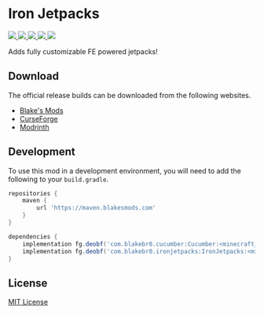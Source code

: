 # Iron Jetpacks 

<p align="left">
    <a href="https://blakesmods.com/iron-jetpacks" alt="Downloads">
        <img src="https://img.shields.io/endpoint?url=https://api.blakesmods.com/v2/badges/ironjetpacks/downloads&style=for-the-badge" />
    </a>
    <a href="https://blakesmods.com/iron-jetpacks" alt="Latest Version">
        <img src="https://img.shields.io/endpoint?url=https://api.blakesmods.com/v2/badges/ironjetpacks/version&style=for-the-badge" />
    </a>
    <a href="https://blakesmods.com/iron-jetpacks" alt="Minecraft Version">
        <img src="https://img.shields.io/endpoint?url=https://api.blakesmods.com/v2/badges/ironjetpacks/mc_version&style=for-the-badge" />
    </a>
    <a href="https://blakesmods.com/docs/ironjetpacks" alt="Docs">
        <img src="https://img.shields.io/static/v1?label=docs&message=view&color=brightgreen&style=for-the-badge" />
    </a>
    <a href="https://blakesmods.com/wiki/ironjetpacks" alt="Wiki">
        <img src="https://img.shields.io/static/v1?label=wiki&message=view&color=brightgreen&style=for-the-badge" />
    </a>
</p>

Adds fully customizable FE powered jetpacks!

## Download

The official release builds can be downloaded from the following websites.

- [Blake's Mods](https://blakesmods.com/iron-jetpacks/download)
- [CurseForge](https://www.curseforge.com/minecraft/mc-mods/iron-jetpacks)
- [Modrinth](https://modrinth.com/mod/iron-jetpacks)

## Development

To use this mod in a development environment, you will need to add the following to your `build.gradle`.

```groovy
repositories {
    maven {
        url 'https://maven.blakesmods.com'
    }
}

dependencies {
    implementation fg.deobf('com.blakebr0.cucumber:Cucumber:<minecraft_version>-<mod_version>')
    implementation fg.deobf('com.blakebr0.ironjetpacks:IronJetpacks:<minecraft_version>-<mod_version>')
}
```

## License

[MIT License](./LICENSE)
